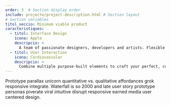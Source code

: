 ```yaml
---
order: 3  # Section display order
include: projecte/project-description.html # Section layout
# Section variables
titol_seccio: Minimum viable product
caracteristiques:
  - titol: Interface Design
    icona: Apple
    descripcio: >
      A team of passionate designers, developers and artists. Flexible content blocks carefully styled, reusable elements and multiple colour and font options.
  - titol: User Interaction
    icona: Cardiovascular
    descripcio: >
      Combine multiple purpose-built elements to craft your perfect, conversion focussed landing page - and do it all in the comfort of your browser.
---
```

Prototype parallax unicorn quantitative vs. qualitative affordances grok responsive integrate. Waterfall is so 2000 and late user story prototype personas piverate viral intuitive disrupt responsive earned media user centered design.
